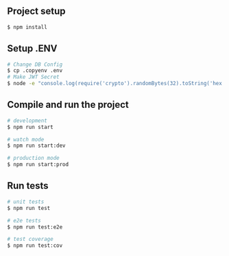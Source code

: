 ## Project setup

```bash
$ npm install
```

## Setup .ENV
```bash
# Change DB Config
$ cp .copyenv .env
# Make JWT Secret
$ node -e "console.log(require('crypto').randomBytes(32).toString('hex'))"
```

## Compile and run the project

```bash
# development
$ npm run start

# watch mode
$ npm run start:dev

# production mode
$ npm run start:prod
```

## Run tests

```bash
# unit tests
$ npm run test

# e2e tests
$ npm run test:e2e

# test coverage
$ npm run test:cov
```
